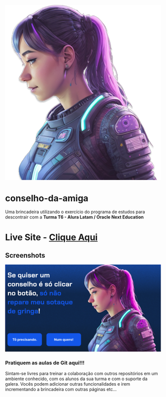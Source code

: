 ![](./img/ia.png)

# conselho-da-amiga
Uma brincadeira utilizando o exercício do programa de estudos para descontrair com a **Turma T6 - Alura Latam / Oracle Next Education**

# Live Site - [Clique Aqui](https://lucaspicinini.github.io/conselho-da-amiga/)

## Screenshots

![](./img/screenshot01.png)

### Pratiquem as aulas de Git aqui!!!
Sintam-se livres para treinar a colaboração com outros repositórios em um ambiente conhecido, com os alunos da sua turma e com o suporte da galera. Vocês podem adicionar outras funcionalidades e irem incrementando a brincadeira com outras páginas etc...